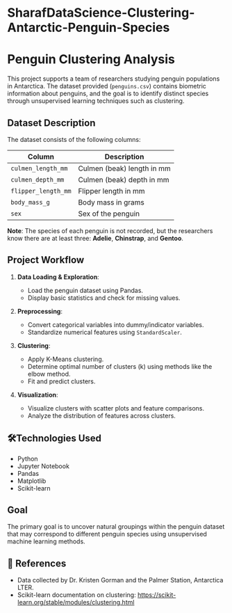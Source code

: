 # SharafDataScience-Clustering-Antarctic-Penguin-Species
# Penguin Clustering Analysis

This project supports a team of researchers studying penguin populations in Antarctica. The dataset provided (`penguins.csv`) contains biometric information about penguins, and the goal is to identify distinct species through unsupervised learning techniques such as clustering.

## Dataset Description

The dataset consists of the following columns:

| Column              | Description                    |
|---------------------|--------------------------------|
| `culmen_length_mm`  | Culmen (beak) length in mm     |
| `culmen_depth_mm`   | Culmen (beak) depth in mm      |
| `flipper_length_mm` | Flipper length in mm           |
| `body_mass_g`       | Body mass in grams             |
| `sex`               | Sex of the penguin             |

**Note**: The species of each penguin is not recorded, but the researchers know there are at least three: **Adelie**, **Chinstrap**, and **Gentoo**.

## Project Workflow

1. **Data Loading & Exploration**:
   - Load the penguin dataset using Pandas.
   - Display basic statistics and check for missing values.

2. **Preprocessing**:
   - Convert categorical variables into dummy/indicator variables.
   - Standardize numerical features using `StandardScaler`.

3. **Clustering**:
   - Apply K-Means clustering.
   - Determine optimal number of clusters (k) using methods like the elbow method.
   - Fit and predict clusters.

4. **Visualization**:
   - Visualize clusters with scatter plots and feature comparisons.
   - Analyze the distribution of features across clusters.

## 🛠Technologies Used

- Python
- Jupyter Notebook
- Pandas
- Matplotlib
- Scikit-learn

## Goal

The primary goal is to uncover natural groupings within the penguin dataset that may correspond to different penguin species using unsupervised machine learning methods.

## 📎 References

- Data collected by Dr. Kristen Gorman and the Palmer Station, Antarctica LTER.
- Scikit-learn documentation on clustering: https://scikit-learn.org/stable/modules/clustering.html
